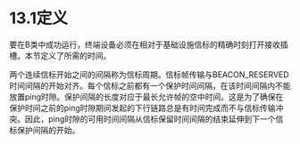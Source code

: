 # 13.1定义

要在B类中成功运行，终端设备必须在相对于基础设施信标的精确时刻打开接收插槽。本节定义了所需的时间。

两个连续信标开始之间的间隔称为信标周期。信标帧传输与BEACON\_RESERVED时间间隔的开始对齐。每个信标之前都有一个保护时间间隔，在该时间间隔内不能放置ping时隙。保护间隔的长度对应于最长允许帧的空中时间。这是为了确保在保护时间之前的ping时隙期间发起的下行链路总是有时间完成而不与信标传输冲突。因此，ping时隙的可用时间间隔从信标保留时间间隔的结束延伸到下一个信标保护间隔的开始。



